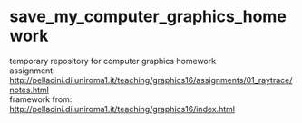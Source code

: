 # save_my_computer_graphics_homework
temporary repository for computer graphics homework  
assignment: http://pellacini.di.uniroma1.it/teaching/graphics16/assignments/01_raytrace/notes.html  
framework from: http://pellacini.di.uniroma1.it/teaching/graphics16/index.html
